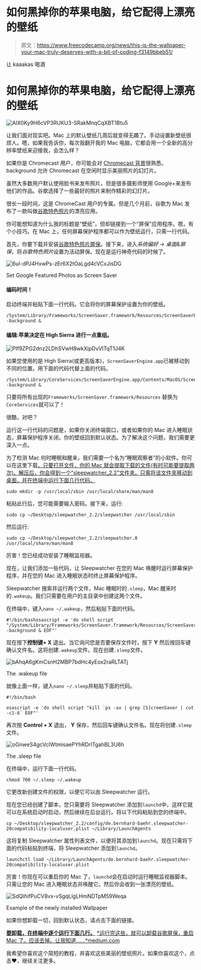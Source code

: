 # 如何黑掉你的苹果电脑，给它配得上漂亮的壁纸

> 原文：<https://www.freecodecamp.org/news/this-is-the-wallpaper-your-mac-truly-deserves-with-a-bit-of-coding-f3149bbeb51/>

让 kaaakas 喝酒

# 如何黑掉你的苹果电脑，给它配得上漂亮的壁纸

![AlX0Ky9H6cVP3RUKU3-SRakMnqCqXBT1Btu5](img/2f375defdca3ee6b43da55cd31d273c7.png)

让我们面对现实吧。Mac 上的默认壁纸几周后就变得无趣了。手动设置新壁纸很烦人。嗯，如果我告诉你，每次我翻开我的 Mac 电脑，它都会用一个全新的高分辨率壁纸来迎接我，会怎么样？

如果你是 Chromecast 用户，你可能会对 [Chromecast 背景](https://www.google.com/chromecast/backdrop/)很熟悉。background 允许 Chromecast 在空闲时显示美丽照片的幻灯片。

虽然大多数用户默认使用脸书来发布照片，但是很多摄影师使用 Google+来发布他们的作品。谷歌选择了一些最好的照片来制作精彩的幻灯片。

很长一段时间，这是 ChromeCast 用户的专属。但是几个月前，谷歌为 Mac 发布了一款叫做[谷歌特色照片](https://plus.google.com/featuredphotos)的漂亮应用。

你可能想知道为什么我的标题是“壁纸”，但却链接到一个“屏保”应用程序。嗯，有个小技巧。在 Mac 上，任何屏幕保护程序都可以作为壁纸运行，只需一行代码。

首先，你要下载并安装[谷歌特色照片屏保](https://plus.google.com/featuredphotos)。接下来，进入*系统偏好* → *桌面&屏保*，将*谷歌特色照片*设置为活动屏保。现在是运行神奇代码的时候了。

![6uI-dPJ4HxwPs-zEr6X2tOaLgd4cVCxJisDG](img/6c3e0653b3da760b4b70d43a702de58c.png)

Set Google Featured Photos as Screen Saver

#### 编码时间！

启动终端并粘贴下面一行代码。它会将你的屏幕保护设置为你的壁纸。

```
/System/Library/Frameworks/ScreenSaver.framework/Resources/ScreenSaverEngine.app/Contents/MacOS/ScreenSaverEngine -background &
```

#### 编辑:苹果决定在 High Sierra 进行一点重组。

![PIf9ZPG2dnz2LDhSVwH8wkXipDvVITqT1J4K](img/848641ac81c24d4d84e6932be65a0308.png)

如果您使用的是 High Sierra(或更高版本)，`ScreenSaverEngine.app`已被移动到不同的位置。用下面的代码代替上面的代码。

```
/System/Library/CoreServices/ScreenSaverEngine.app/Contents/MacOS/ScreenSaverEngine -background &
```

只要将所有出现的`Frameworks/ScreenSaver.framework/Resources` 替换为`CoreServices`就可以了！

很酷，对吧？

运行这一行代码的问题是，如果你关闭终端窗口，或者如果你的 Mac 进入睡眠状态，屏幕保护程序关闭，你的壁纸回到默认状态。为了解决这个问题，我们需要更深入一点。

为了检测 Mac 何时睡眠和醒来，我们需要一个名为“睡眠观察者”的小软件。你可以在这里下载[。只要打开文件，你的 Mac 就会提取下载的文件(有时可能要提取两次)。解压后，你会得到一个“sleepwatcher_2.2”文件夹。只需将该文件夹移动到桌面，并在终端中运行下面几行代码。](http://www.bernhard-baehr.de/sleepwatcher_2.2.tgz)

```
sudo mkdir -p /usr/local/sbin /usr/local/share/man/man8
```

粘贴此行后，您可能需要输入密码。接下来，运行:

```
sudo cp ~/Desktop/sleepwatcher_2.2/sleepwatcher /usr/local/sbin
```

然后运行:

```
sudo cp ~/Desktop/sleepwatcher_2.2/sleepwatcher.8 /usr/local/share/man/man8
```

厉害！您已经成功安装了睡眠监视器。

现在，让我们添加一些代码，让 Sleepwatcher 在您的 Mac 唤醒时运行屏幕保护程序，并在您的 Mac 进入睡眠状态时终止屏幕保护程序。

Sleepwatcher 搜索并运行两个文件，Mac 睡眠时的`.sleep`，Mac 醒来时的`.wakeup`。我们只需要在用户的主目录中创建这两个文件。

在终端中，键入`nano ~/.wakeup`，然后粘贴下面的代码。

```
#!/bin/bashosascript -e 'do shell script "/System/Library/Frameworks/ScreenSaver.framework/Resources/ScreenSaverEngine.app/Contents/MacOS/ScreenSaverEngine -background & EOF"'
```

现在按下**控制键+ X** 退出。当它询问您是否要保存文件时，按下 **Y** 然后按回车键确认文件名。这将创建`.wakeup`文件。现在创建`.sleep`文件。

![bAhqA6gKmCsnH2MBP7bdHc4yEox2raRLTATj](img/1604ae09589d7495a79f815536868a09.png)

The .wakeup file

就像上面一样，键入`nano ~/.sleep`并粘贴下面的代码。

```
#!/bin/bash
```

```
osascript -e 'do shell script "kill `ps -ax | grep [S]creenSaver | cut -c1-6` EOF"'
```

再次按 **Control + X** 退出， **Y** 保存，然后回车键确认文件名。现在将创建`.sleep`文件。

![oGnweS4gcVcIWtmisaePYhRDrlTgahBL3U6h](img/0c709530570134a9c2a851b7d97f1730.png)

The .sleep file

在终端中，运行下面一行代码。

```
chmod 700 ~/.sleep ~/.wakeup
```

它更改新创建文件的权限，以便它可以由 Sleepwatcher 运行。

现在您已经创建了脚本，您只需要将 Sleepwatcher 添加到`launchd`中，这样它就可以在系统启动时启动，然后继续在后台运行。将以下代码粘贴到您的终端中。

```
cp ~/Desktop/sleepwatcher_2.2/config/de.bernhard-baehr.sleepwatcher-20compatibility-localuser.plist ~/Library/LaunchAgents
```

这将复制 Sleepwatcher 属性列表文件，以便将其添加到`launchd`。现在只需将下面的代码粘贴到终端，将 Sleepwatcher 添加到`launchd`。

```
launchctl load ~/Library/LaunchAgents/de.bernhard-baehr.sleepwatcher-20compatibility-localuser.plist
```

厉害！你现在可以重启你的 Mac 了，`launchd`会在启动时运行睡眠监视器脚本。只需让您的 Mac 进入睡眠状态并唤醒它。然后你会收到一张漂亮的壁纸。

![SdQIhifPuCV8vx-vSgqLlgLHmNDTpM59Weqa](img/7b0deb99d6aa8e4675fea2924ecd3c8f.png)

Example of the newly installed Wallpaper

如果你想卸载一切，回到默认状态，请点击下面的链接。

[**要卸载，在终端中逐个运行下面几行。**](https://medium.com/@aakaashjois/to-uninstall-run-the-following-lines-in-terminal-one-by-one-299916c8ff3b)
[*运行完这些，就可以卸载谷歌屏保，重启 Mac 了。应该去掉。让我知道……*medium.com](https://medium.com/@aakaashjois/to-uninstall-run-the-following-lines-in-terminal-one-by-one-299916c8ff3b)

我希望你喜欢这个简短的教程，并喜欢这些美丽的壁纸照片。如果你喜欢这个，点击❤️，继续关注更多。